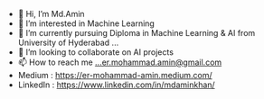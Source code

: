 - 👋 Hi, I’m Md.Amin
- 👀 I’m interested in Machine Learning
- 🌱 I’m currently pursuing Diploma in Machine Learning & AI from University of Hyderabad ...
- 💞️ I’m looking to collaborate on AI projects
- 📫 How to reach me ...er.mohammad.amin@gmail.com
-  Medium : https://er-mohammad-amin.medium.com/
-  LinkedIn : https://www.linkedin.com/in/mdaminkhan/

<!---
Khanamin-XOR/Khanamin-XOR is a ✨ special ✨ repository because its `README.md` (this file) appears on your GitHub profile.
You can click the Preview link to take a look at your changes.
--->
